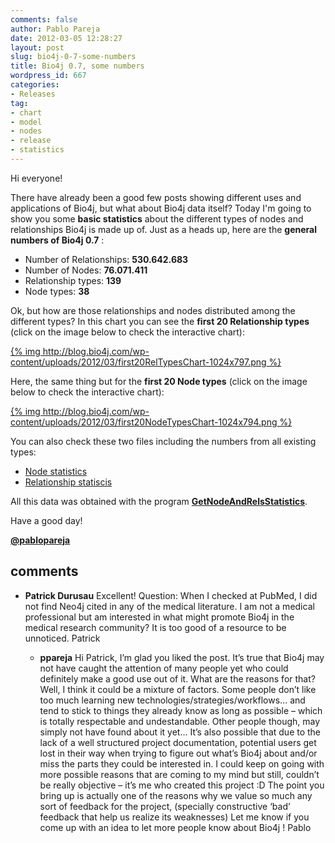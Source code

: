 ```yaml
---
comments: false
author: Pablo Pareja
date: 2012-03-05 12:28:27
layout: post
slug: bio4j-0-7-some-numbers
title: Bio4j 0.7, some numbers
wordpress_id: 667
categories:
- Releases
tag:
- chart
- model
- nodes
- release
- statistics
---
```


Hi everyone!

There have already been a good few posts showing different uses and applications of Bio4j, but what about Bio4j data itself?
Today I'm going to show you some **basic statistics** about the different types of nodes and relationships Bio4j is made up of.
Just as a heads up, here are the **general numbers of Bio4j 0.7** :

- Number of Relationships: **530.642.683**
- Number of Nodes: **76.071.411**
- Relationship types: **139**
- Node types: **38**

Ok, but how are those relationships and nodes distributed among the different types?  In this chart you can see the **first 20 Relationship types** (click on the image below to check the interactive chart):

[{% img http://blog.bio4j.com/wp-content/uploads/2012/03/first20RelTypesChart-1024x797.png %}](http://bio4j.com/imgs/release07/relsBarChart.html)

Here, the same thing but for the **first 20 Node types** (click on the image below to check the interactive chart):

[{% img http://blog.bio4j.com/wp-content/uploads/2012/03/first20NodeTypesChart-1024x794.png %}](http://bio4j.com/imgs/release07/nodesBarChart.html)

You can also check these two files including the numbers from all existing types:

- [Node statistics](https://s3-eu-west-1.amazonaws.com/bio4j-public/releases/0.7/statistics/Bio4j07NodeStatistics.txt)
- [Relationship statiscis](https://s3-eu-west-1.amazonaws.com/bio4j-public/releases/0.7/statistics/Bio4j07RelStatistics.txt)

All this data was obtained with the program [**GetNodeAndRelsStatistics**](https://github.com/bio4j/Bio4jTools/blob/develop/src/com/era7/bioinfo/bio4j/tools/GetNodeAndRelsStatistics.java).

Have a good day!

[**@pablopareja**](http://twitter.com/pablopareja)

## comments

- **Patrick Durusau**
  Excellent!
  Question: When I checked at PubMed, I did not find Neo4j cited in any of the medical literature. I am not a medical professional but am interested in what might promote Bio4j in the medical research community?
  It is too good of a resource to be unnoticed.
  Patrick
  
  - **ppareja**
    Hi Patrick,
    I’m glad you liked the post.
    It’s true that Bio4j may not have caught the attention of many people yet who could definitely make a good use out of it. What are the reasons for that? Well, I think it could be a mixture of factors.
    Some people don’t like too much learning new technologies/strategies/workflows… and tend to stick to things they already know as long as possible – which is totally respectable and undestandable. Other people though, may simply not have found about it yet… It’s also possible that due to the lack of a well structured project documentation, potential users get lost in their way when trying to figure out what’s Bio4j about and/or miss the parts they could be interested in.
    I could keep on going with more possible reasons that are coming to my mind but still, couldn’t be really objective – it’s me who created this project  :D
    The point you bring up is actually one of the reasons why we value so much any sort of feedback for the project, (specially constructive ‘bad’ feedback that help us realize its weaknesses)
    Let me know if you come up with an idea to let more people know about Bio4j !
    Pablo
